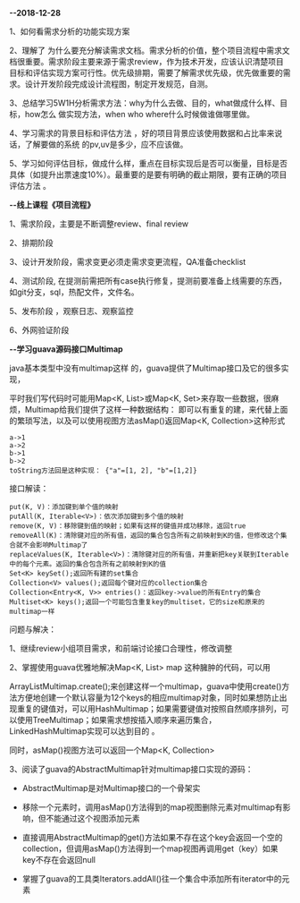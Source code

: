 **--2018-12-28**

1、如何看需求分析的功能实现方案

2、理解了 为什么要充分解读需求文档。需求分析的价值，整个项目流程中需求文档很重要。需求阶段主要来源于需求review，作为技术开发，应该认识清楚项目目标和评估实现方案可行性。优先级排期，需要了解需求优先级，优先做重要的需求。设计开发阶段完成设计流程图，制定开发规范，自测。

3、总结学习5W1H分析需求方法：why为什么去做、目的，what做成什么样、目标，how怎么 做实现方法，when who where什么时候做谁做哪里做。

4、学习需求的背景目标和评估方法 ，好的项目背景应该使用数据和占比率来说话，了解要做的系统 的pv,uv是多少，应不应该做。

5、学习如何评估目标，做成什么样，重点在目标实现后是否可以衡量，目标是否具体（如提升出票速度10%）。最重要的是要有明确的截止期限，要有正确的项目评估方法 。

**--线上课程《项目流程》**

1、需求阶段，主要是不断调整review、final review

2、排期阶段

3、设计开发阶段，需求变更必须走需求变更流程，QA准备checklist

4、测试阶段, 在提测前需把所有case执行修复，提测前要准备上线需要的东西，如git分支，sql，热配文件，文件名。

5、发布阶段 ，观察日志、观察监控

6、外网验证阶段

**--学习guava源码接口Multimap**

java基本类型中没有multimap这样 的，guava提供了Multimap接口及它的很多实现，

平时我们写代码时可能用Map<K, List<V>>或Map<K, Set<V>>来存取一些数据，很麻烦，Multimap给我们提供了这样一种数据结构： 即可以有重复的建，来代替上面的繁琐写法，以及可以使用视图方法asMap()返回Map<K, Collection<V>>这种形式

```
a->1
a->2
b->1
b->2
toString方法回是这种实现： {"a"=[1, 2], "b"=[1,2]}
```

接口解读：

```
put(K, V)：添加键到单个值的映射
putAll(K, Iterable<V>)：依次添加键到多个值的映射
remove(K, V)：移除键到值的映射；如果有这样的键值并成功移除，返回true
removeAll(K)：清除键对应的所有值，返回的集合包含所有之前映射到K的值，但修改这个集合就不会影响Multimap了
replaceValues(K, Iterable<V>)：清除键对应的所有值，并重新把key关联到Iterable中的每个元素。返回的集合包含所有之前映射到K的值
Set<K> keySet();返回所有建的set集合
Collection<V> values();返回每个键对应的collection集合
Collection<Entry<K, V>> entries()：返回key->value的所有Entry的集合
Multiset<K> keys();返回一个可能包含重复key的multiset，它的size和原来的multimap一样
```



问题与解决：

1、继续review小组项目需求，和前端讨论接口合理性，修改调整

2、掌握使用guava优雅地解决Map<K, List<V>> map 这种臃肿的代码，可以用

ArrayListMultimap.create();来创建这样一个multimap，guava中使用create()方法方便地创建一个默认容量为12个keys的相应multimap对象，同时如果想防止出现重复的键值对，可以用HashMultimap；如果需要键值对按照自然顺序排列，可以使用TreeMultimap；如果需求想按插入顺序来遍历集合，LinkedHashMultimap实现可以达到目的 。

同时，asMap()视图方法可以返回一个Map<K, Collection<V>>

3、阅读了guava的AbstractMultimap针对multimap接口实现的源码：

* AbstractMultimap是对Multimap接口的一个骨架实
* 移除一个元素时，调用asMap()方法得到的map视图删除元素对multimap有影响，但不能通过这个视图添加元素

* 直接调用AbstractMultimap的get()方法如果不存在这个key会返回一个空的collection，但调用asMap()方法得到一个map视图再调用get（key）如果key不存在会返回null
* 掌握了guava的工具类Iterators.addAll()往一个集合中添加所有iterator中的元素

